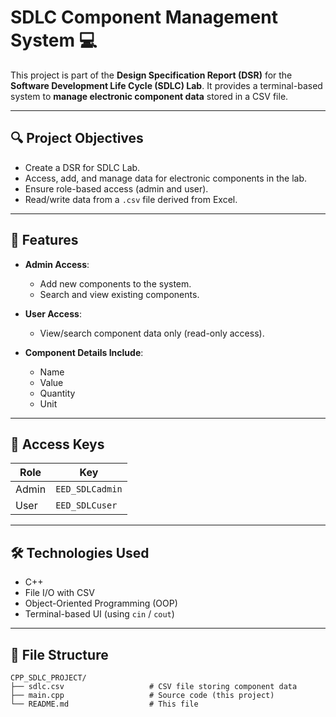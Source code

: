 # SDLC Component Management System 💻

This project is part of the **Design Specification Report (DSR)** for the **Software Development Life Cycle (SDLC) Lab**. It provides a terminal-based system to **manage electronic component data** stored in a CSV file.

---

## 🔍 Project Objectives

- Create a DSR for SDLC Lab.
- Access, add, and manage data for electronic components in the lab.
- Ensure role-based access (admin and user).
- Read/write data from a `.csv` file derived from Excel.

---

## 📁 Features

- **Admin Access**:
  - Add new components to the system.
  - Search and view existing components.
  
- **User Access**:
  - View/search component data only (read-only access).
  
- **Component Details Include**:
  - Name
  - Value
  - Quantity
  - Unit

---

## 🔐 Access Keys

| Role   | Key              |
|--------|------------------|
| Admin  | `EED_SDLCadmin`  |
| User   | `EED_SDLCuser`   |

---

## 🛠️ Technologies Used

- C++
- File I/O with CSV
- Object-Oriented Programming (OOP)
- Terminal-based UI (using `cin` / `cout`)

---

## 📂 File Structure

```text
CPP_SDLC_PROJECT/
├── sdlc.csv                   # CSV file storing component data
├── main.cpp                   # Source code (this project)
└── README.md                  # This file
